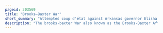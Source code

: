 ```yaml
---
pageid: 303569
title: "Brooks–Baxter War"
short_summary: "Attempted coup d'état against Arkansas governor Elisha Baxter's administration"
description: "The brooks-baxter War also known as the Brooks-Baxter Affair was an Attempt by failed governornatorial Candidate Joseph Brooks of the brindle-tail Faction of the arkansas republican Party to take Control of the. The Victor in the End was the Baxter Administration, also known as the 'Minstrels', supported by 'Carpetbaggers' over the Brindle-Tails supported by 'Scalawags' and 'Freedmen'."
---
```

